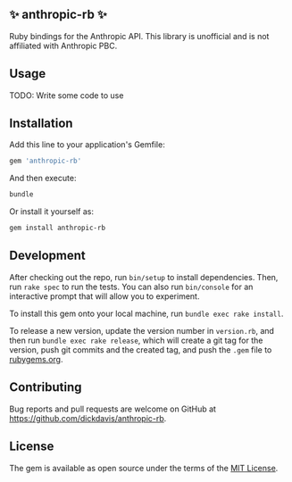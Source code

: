 ## ✨ anthropic-rb ✨

Ruby bindings for the Anthropic API. This library is unofficial and is not affiliated with Anthropic PBC.

## Usage

TODO: Write some code to use

## Installation

Add this line to your application's Gemfile:

```ruby
gem 'anthropic-rb'
```

And then execute:

```bash
bundle
```

Or install it yourself as:

```bash
gem install anthropic-rb
```

## Development

After checking out the repo, run `bin/setup` to install dependencies. Then, run `rake spec` to run the tests. You can also run `bin/console` for an interactive prompt that will allow you to experiment.

To install this gem onto your local machine, run `bundle exec rake install`.

To release a new version, update the version number in `version.rb`, and then run `bundle exec rake release`, which will create a git tag for the version, push git commits and the created tag, and push the `.gem` file to [rubygems.org](https://rubygems.org).

## Contributing

Bug reports and pull requests are welcome on GitHub at https://github.com/dickdavis/anthropic-rb.

## License

The gem is available as open source under the terms of the [MIT License](https://opensource.org/licenses/MIT).

